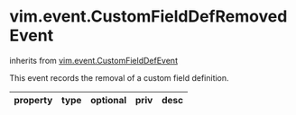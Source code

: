 vim.event.CustomFieldDefRemovedEvent
====================================
inherits from [vim.event.CustomFieldDefEvent](docs/vim.event.CustomFieldDefEvent.md)


This event records the removal of a custom field definition.

| property | type | optional | priv | desc |
|:---------|:-----|:---------|:-----|:-----|


